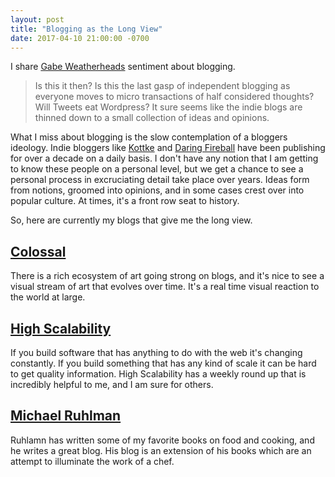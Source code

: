 ```yaml
---
layout: post
title: "Blogging as the Long View"
date: 2017-04-10 21:00:00 -0700
---
```


I share [Gabe Weatherheads](http://www.macdrifter.com/2017/04/if-you-like-indie-blogs-then-share-them.html) sentiment about blogging.

> Is this it then? Is this the last gasp of independent blogging as everyone moves to micro transactions of half considered thoughts? Will Tweets eat Wordpress? It sure seems like the indie blogs are thinned down to a small collection of ideas and opinions.

What I miss about blogging is the slow contemplation of a bloggers ideology. Indie bloggers like [Kottke](http://kottke.org/) and [Daring Fireball](http://daringfireball.net/) have been publishing for over a decade on a daily basis. I don't have any notion that I am getting to know these people on a personal level, but we get a chance to see a personal process in excruciating detail take place over years. Ideas form from notions, groomed into opinions, and in some cases crest over into popular culture. At times, it's a front row seat to history.

So, here are currently my blogs that give me the long view.

## [Colossal](http://www.thisiscolossal.com/)

There is a rich ecosystem of art going strong on blogs, and it's nice to see a visual stream of art that evolves over time. It's a real time visual reaction to the world at large.

## [High Scalability](http://highscalability.com/)

If you build software that has anything to do with the web it's changing constantly. If you build something that has any kind of scale it can be hard to get quality information. High Scalability has a weekly round up that is incredibly helpful to me, and I am sure for others.

## [Michael Ruhlman](http://ruhlman.com/)

Ruhlamn has written some of my favorite books on food and cooking, and he writes a great blog. His blog is an extension of his books which are an attempt to illuminate the work of a chef.